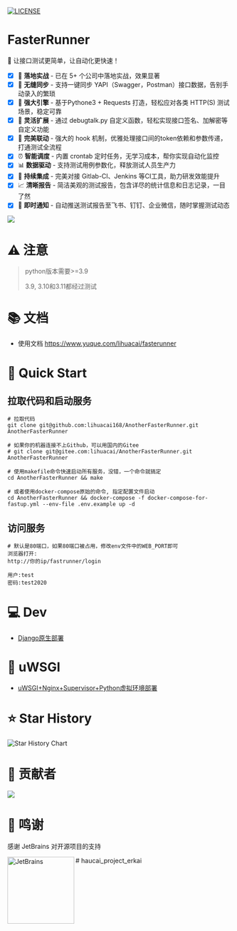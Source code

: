 [![LICENSE](https://img.shields.io/github/license/HttpRunner/FasterRunner.svg)](https://github.com/HttpRunner/FasterRunner/blob/master/LICENSE)
# FasterRunner

🚀 让接口测试更简单，让自动化更快速！

- [X] 🚀 **落地实战** - 已在 5+ 个公司中落地实战，效果显著
- [X] 🔄 **无缝同步** - 支持一键同步 YAPI（Swagger，Postman）接口数据，告别手动录入的繁琐
- [X] 💪 **强大引擎** - 基于Pythone3 + Requests 打造，轻松应对各类 HTTP(S) 测试场景，稳定可靠
- [X] 🔐 **灵活扩展** - 通过 debugtalk.py 自定义函数，轻松实现接口签名、加解密等自定义功能
- [X] 🎯 **完美联动** - 强大的 hook 机制，优雅处理接口间的token依赖和参数传递，打通测试全流程
- [X] ⏰ **智能调度** - 内置 crontab 定时任务，无学习成本，帮你实现自动化监控
- [X] 📊 **数据驱动** - 支持测试用例参数化，释放测试人员生产力
- [X] 🔄 **持续集成** - 完美对接 Gitlab-CI、Jenkins 等CI工具，助力研发效能提升
- [X] 📈 **清晰报告** - 简洁美观的测试报告，包含详尽的统计信息和日志记录，一目了然
- [X] 📱 **即时通知** - 自动推送测试报告至飞书、钉钉、企业微信，随时掌握测试动态

![](https://cdn.jsdelivr.net/gh/lihuacai168/images/img/project_detail.png)

# ⚠️ 注意
> python版本需要>=3.9 
> 
> 3.9, 3.10和3.11都经过测试
 
# 📚 文档
- 使用文档 https://www.yuque.com/lihuacai/fasterunner

# 🚀 Quick Start

## 拉取代码和启动服务
```shell
# 拉取代码
git clone git@github.com:lihuacai168/AnotherFasterRunner.git AnotherFasterRunner

# 如果你的机器连接不上Github，可以用国内的Gitee
# git clone git@gitee.com:lihuacai/AnotherFasterRunner.git AnotherFasterRunner

# 使用makefile命令快速启动所有服务，没错，一个命令就搞定
cd AnotherFasterRunner && make

# 或者使用docker-compose原始的命令, 指定配置文件启动
cd AnotherFasterRunner && docker-compose -f docker-compose-for-fastup.yml --env-file .env.example up -d
```

## 访问服务
```shell
# 默认是80端口，如果80端口被占用，修改env文件中的WEB_PORT即可
浏览器打开:
http://你的ip/fastrunner/login

用户:test
密码:test2020
```

# 💻 Dev
- [Django原生部署](https://www.jianshu.com/p/e26ccc21ddf2)

# 🔧 uWSGI
- [uWSGI+Nginx+Supervisor+Python虚拟环境部署](https://www.jianshu.com/p/577a966b0998)

# ⭐ Star History

![Star History Chart](https://api.star-history.com/svg?repos=lihuacai168/AnotherFasterRunner&type=Date)

# 👥 贡献者
<a href="https://github.com/lihuacai168/AnotherFasterRunner/graphs/contributors">
  <img src="https://contrib.rocks/image?repo=lihuacai168/AnotherFasterRunner" />
</a>

# 🙏 鸣谢

感谢 JetBrains 对开源项目的支持

<a href="https://jb.gg/OpenSourceSupport">
  <img src="https://user-images.githubusercontent.com/8643542/160519107-199319dc-e1cf-4079-94b7-01b6b8d23aa6.png" align="left" height="150" width="150" alt="JetBrains">
</a>
#   h a u c a i _ p r o j e c t _ e r k a i  
 